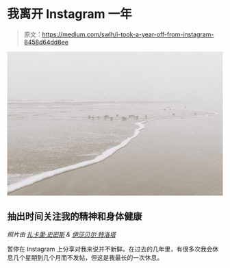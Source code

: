 # 我离开 Instagram 一年

> 原文：<https://medium.com/swlh/i-took-a-year-off-from-instagram-8458d64dd8ee>

![](img/52caad5b241eda769f503189fd222e8f.png)

## 抽出时间关注我的精神和身体健康

*照片由* [*扎卡里·史密斯*](https://www.instagram.com/zacharysmithh/) *&* [*伊莎贝尔·特洛塔*](https://www.instagram.com/isabeltrotta/)

暂停在 Instagram 上分享对我来说并不新鲜。在过去的几年里，有很多次我会休息几个星期到几个月而不发帖，但这是我最长的一次休息。